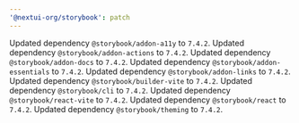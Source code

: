 ```yaml
---
'@nextui-org/storybook': patch
---
```


Updated dependency `@storybook/addon-a11y` to `7.4.2`.
Updated dependency `@storybook/addon-actions` to `7.4.2`.
Updated dependency `@storybook/addon-docs` to `7.4.2`.
Updated dependency `@storybook/addon-essentials` to `7.4.2`.
Updated dependency `@storybook/addon-links` to `7.4.2`.
Updated dependency `@storybook/builder-vite` to `7.4.2`.
Updated dependency `@storybook/cli` to `7.4.2`.
Updated dependency `@storybook/react-vite` to `7.4.2`.
Updated dependency `@storybook/react` to `7.4.2`.
Updated dependency `@storybook/theming` to `7.4.2`.
